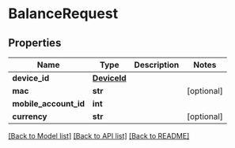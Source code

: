 # BalanceRequest

## Properties
Name | Type | Description | Notes
------------ | ------------- | ------------- | -------------
**device_id** | [**DeviceId**](DeviceId.md) |  | 
**mac** | **str** |  | [optional] 
**mobile_account_id** | **int** |  | 
**currency** | **str** |  | [optional] 

[[Back to Model list]](../README.md#documentation-for-models) [[Back to API list]](../README.md#documentation-for-api-endpoints) [[Back to README]](../README.md)


